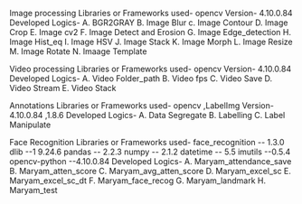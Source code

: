 Image processing
Libraries or Frameworks used- opencv
Version- 4.10.0.84
Developed Logics-
  A. BGR2GRAY
  B. Image Blur
  c. Image Contour
  D. Image Crop 
  E. Image cv2
  F. Image Detect and Erosion
  G. Image Edge_detection
  H. Image Hist_eq
  I. Image HSV
  J. Image Stack
  K. Image Morph
  L. Image Resize
  M. Image Rotate
  N. Imaage Template

Video processing
Libraries or Frameworks used- opencv
Version- 4.10.0.84
Developed Logics-
 A. Video Folder_path
 B. Video fps
 C. Video Save
 D. Video Stream 
 E. Video Stack

Annotations
Libraries or Frameworks used- opencv ,LabelImg
Version- 4.10.0.84 ,1.8.6
Developed Logics-
 A. Data Segregate
 B. Labelling 
 C. Label Manipulate

Face Recognition 
Libraries or Frameworks used-
face_recognition -- 1.3.0
dlib --1 9.24.6
pandas -- 2.2.3
numpy  -- 2.1.2
datetime -- 5.5
imutils --0.5.4
opencv-python --4.10.0.84
Developed Logics-
  A. Maryam_attendance_save
  B. Maryam_atten_score
  C. Maryam_avg_atten_score
  D. Maryam_excel_sc
  E. Maryam_excel_sc_dt
  F. Maryam_face_recog
  G. Maryam_landmark
  H. Maryam_test
 
 
 
  
